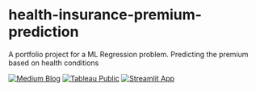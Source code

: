 # health-insurance-premium-prediction
A portfolio project for a ML Regression problem. Predicting the premium based on health conditions

[![Medium Blog](https://img.shields.io/badge/Blog-Medium-blue?style=for-the-badge&logo=medium)](https://medium.com/@blackkaushik/health-insurance-premium-price-prediction-217450577452)
[![Tableau Public](https://img.shields.io/badge/Dashboard-Tableau%20Public-orange?style=for-the-badge&logo=tableau)](https://public.tableau.com/app/profile/kaushik.vijayakumar7154/viz/InsurancePortfolio_17312345232920/SummaryStatistics)
[![Streamlit App](https://img.shields.io/badge/App-Streamlit-red?style=for-the-badge&logo=streamlit)](https://health-insurance-premium-price-prediction.streamlit.app/)
